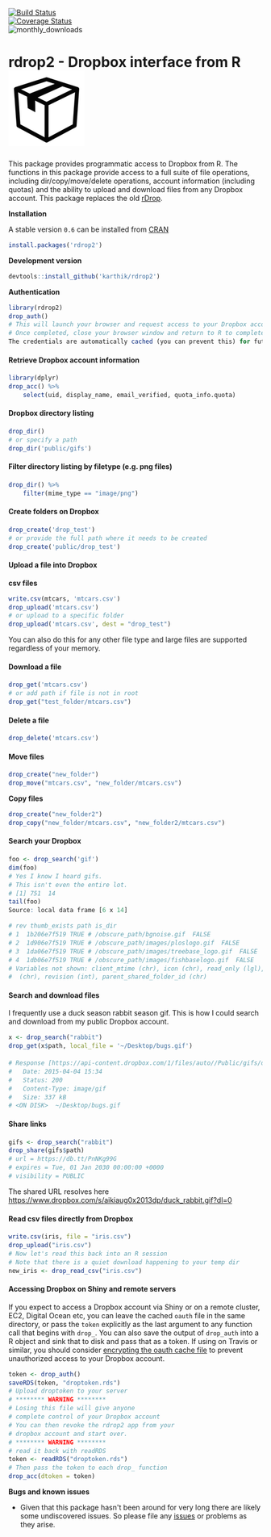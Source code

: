 [![Build Status](https://travis-ci.org/karthik/rdrop2.svg)](https://travis-ci.org/karthik/rdrop2)  
[![Coverage Status](https://coveralls.io./repos/karthik/rdrop2/badge.svg)](https://coveralls.io/r/karthik/rdrop2)  
![monthly_downloads](http://cranlogs.r-pkg.org/badges/rdrop2)

# rdrop2 - Dropbox interface from R  ![a_box](drop.png)  


This package provides programmatic access to Dropbox from R. The functions in this package provide access to a full suite of file operations, including dir/copy/move/delete operations, account information (including quotas) and the ability to upload and download files from any Dropbox account. This package replaces the old [rDrop](https://github.com/karthik/rDrop). 


__Installation__  

A stable version `0.6` can be installed from [CRAN](http://cran.r-project.org/web/packages/rdrop2/index.html)

```r
install.packages('rdrop2')
```

__Development version__  

```r
devtools::install_github('karthik/rdrop2')
```

__Authentication__

```r
library(rdrop2)
drop_auth()
# This will launch your browser and request access to your Dropbox account. You will be prompted to log in if you aren't already logged in.
# Once completed, close your browser window and return to R to complete authentication. 
The credentials are automatically cached (you can prevent this) for future use.
```

#### Retrieve Dropbox account information

```r
library(dplyr)
drop_acc() %>% 
    select(uid, display_name, email_verified, quota_info.quota)
```

#### Dropbox directory listing

```r
drop_dir()
# or specify a path
drop_dir('public/gifs')
```

#### Filter directory listing by filetype (e.g. png files)

```r
drop_dir() %>% 
    filter(mime_type == "image/png")
```

#### Create folders on Dropbox


```r
drop_create('drop_test')
# or provide the full path where it needs to be created
drop_create('public/drop_test')
```

#### Upload a file into Dropbox

__csv files__  
```r
write.csv(mtcars, 'mtcars.csv')
drop_upload('mtcars.csv')
# or upload to a specific folder
drop_upload('mtcars.csv', dest = "drop_test")
```

You can also do this for any other file type and large files are supported regardless of your memory.


#### Download a file

```r
drop_get('mtcars.csv')
# or add path if file is not in root
drop_get("test_folder/mtcars.csv")
```

#### Delete a file

```r
drop_delete('mtcars.csv')
```

#### Move files

```r
drop_create("new_folder")
drop_move("mtcars.csv", "new_folder/mtcars.csv")
```

__Copy files__

```r
drop_create("new_folder2")
drop_copy("new_folder/mtcars.csv", "new_folder2/mtcars.csv")
```

#### Search your Dropbox

```r
foo <- drop_search('gif')
dim(foo)
# Yes I know I hoard gifs.
# This isn't even the entire lot.
# [1] 751  14
tail(foo)
Source: local data frame [6 x 14]
```

```r
# rev thumb_exists path is_dir
# 1  1b206e7f519 TRUE # /obscure_path/bgnoise.gif  FALSE
# 2  1d906e7f519 TRUE # /obscure_path/images/ploslogo.gif  FALSE
# 3  1da06e7f519 TRUE # /obscure_path/images/treebase_logo.gif  FALSE
# 4  1db06e7f519 TRUE # /obscure_path/images/fishbaselogo.gif  FALSE
# Variables not shown: client_mtime (chr), icon (chr), read_only (lgl), bytes (# int), modified (chr), size (chr), root (chr), mime_type
#  (chr), revision (int), parent_shared_folder_id (chr)
```

#### Search and download files

I frequently use a duck season rabbit season gif. This is how I could search and download from my public Dropbox account. 

```r
x <- drop_search("rabbit")
drop_get(x$path, local_file = '~/Desktop/bugs.gif')

# Response [https://api-content.dropbox.com/1/files/auto//Public/gifs/duck_rabbit.gif]
#   Date: 2015-04-04 15:34
#   Status: 200
#   Content-Type: image/gif
#   Size: 337 kB
# <ON DISK>  ~/Desktop/bugs.gif
```

#### Share links

```r
gifs <- drop_search("rabbit")
drop_share(gifs$path)
# url = https://db.tt/PnNKg99G 
# expires = Tue, 01 Jan 2030 00:00:00 +0000 
# visibility = PUBLIC 
```
The shared URL resolves here https://www.dropbox.com/s/aikiaug0x2013dp/duck_rabbit.gif?dl=0

####  Read csv files directly from Dropbox

```r
write.csv(iris, file = "iris.csv")
drop_upload("iris.csv")
# Now let's read this back into an R session
# Note that there is a quiet download happening to your temp dir
new_iris <- drop_read_csv("iris.csv")
```

#### Accessing Dropbox on Shiny and remote servers

If you expect to access a Dropbox account via Shiny or on a remote cluster, EC2, Digital Ocean etc, you can leave the cached `oauth` file in the same directory, or pass the `token` explicitly as the last argument to any function call that begins with `drop_`. You can also save the output of `drop_auth` into a R object and sink that to disk and pass that as a token. If using on Travis or similar, you should consider [encrypting the oauth cache file](http://docs.travis-ci.com/user/encrypting-files/) to prevent unauthorized access to your Dropbox account.

```r
token <- drop_auth()
saveRDS(token, "droptoken.rds")
# Upload droptoken to your server
# ******** WARNING ********
# Losing this file will give anyone 
# complete control of your Dropbox account
# You can then revoke the rdrop2 app from your
# dropbox account and start over.
# ******** WARNING ********
# read it back with readRDS
token <- readRDS("droptoken.rds")
# Then pass the token to each drop_ function
drop_acc(dtoken = token)
```


__Bugs and known issues__

* Given that this package hasn't been around for very long there are likely some undiscovered issues. So please file any [issues](https://github.com/karthik/rdrop2/issues) or problems as they arise.
